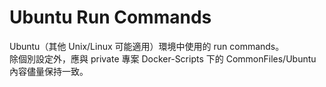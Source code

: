 # Ubuntu Run Commands

Ubuntu（其他 Unix/Linux 可能適用）環境中使用的 run commands。  
除個別設定外，應與 private 專案 Docker-Scripts 下的 CommonFiles/Ubuntu 內容儘量保持一致。
